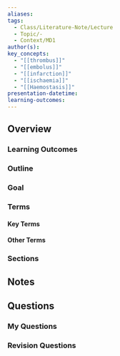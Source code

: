 ```yaml
---
aliases: 
tags:
  - Class/Literature-Note/Lecture
  - Topic/-
  - Context/MD1
author(s): 
key_concepts:
  - "[[thrombus]]"
  - "[[embolus]]"
  - "[[infarction]]"
  - "[[ischaemia]]"
  - "[[Haemostasis]]"
presentation-datetime: 
learning-outcomes:
---
```


## Overview
### Learning Outcomes

### Outline

### Goal

### Terms
#### Key Terms

#### Other Terms

### Sections


## Notes


## Questions

### My Questions
### Revision Questions




